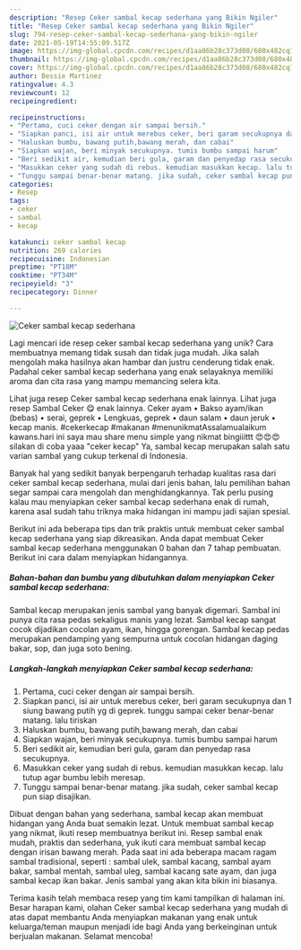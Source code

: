 ```yaml
---
description: "Resep Ceker sambal kecap sederhana yang Bikin Ngiler"
title: "Resep Ceker sambal kecap sederhana yang Bikin Ngiler"
slug: 794-resep-ceker-sambal-kecap-sederhana-yang-bikin-ngiler
date: 2021-05-19T14:55:09.517Z
image: https://img-global.cpcdn.com/recipes/d1aa86b28c373d08/680x482cq70/ceker-sambal-kecap-sederhana-foto-resep-utama.jpg
thumbnail: https://img-global.cpcdn.com/recipes/d1aa86b28c373d08/680x482cq70/ceker-sambal-kecap-sederhana-foto-resep-utama.jpg
cover: https://img-global.cpcdn.com/recipes/d1aa86b28c373d08/680x482cq70/ceker-sambal-kecap-sederhana-foto-resep-utama.jpg
author: Bessie Martinez
ratingvalue: 4.3
reviewcount: 12
recipeingredient:

recipeinstructions:
- "Pertama, cuci ceker dengan air sampai bersih."
- "Siapkan panci, isi air untuk merebus ceker, beri garam secukupnya dan 1 siung bawang putih yg di geprek. tunggu sampai ceker benar-benar matang. lalu tiriskan"
- "Haluskan bumbu, bawang putih,bawang merah, dan cabai"
- "Siapkan wajan, beri minyak secukupnya. tumis bumbu sampai harum"
- "Beri sedikit air, kemudian beri gula, garam dan penyedap rasa secukupnya."
- "Masukkan ceker yang sudah di rebus. kemudian masukkan kecap. lalu tutup agar bumbu lebih meresap."
- "Tunggu sampai benar-benar matang. jika sudah, ceker sambal kecap pun siap disajikan."
categories:
- Resep
tags:
- ceker
- sambal
- kecap

katakunci: ceker sambal kecap 
nutrition: 269 calories
recipecuisine: Indonesian
preptime: "PT18M"
cooktime: "PT34M"
recipeyield: "3"
recipecategory: Dinner

---
```



![Ceker sambal kecap sederhana](https://img-global.cpcdn.com/recipes/d1aa86b28c373d08/680x482cq70/ceker-sambal-kecap-sederhana-foto-resep-utama.jpg)

Lagi mencari ide resep ceker sambal kecap sederhana yang unik? Cara membuatnya memang tidak susah dan tidak juga mudah. Jika salah mengolah maka hasilnya akan hambar dan justru cenderung tidak enak. Padahal ceker sambal kecap sederhana yang enak selayaknya memiliki aroma dan cita rasa yang mampu memancing selera kita.

Lihat juga resep Ceker sambal kecap sederhana enak lainnya. Lihat juga resep Sambal Ceker 😋 enak lainnya. Ceker ayam • Bakso ayam/ikan (bebas) • serai, geprek • Lengkuas, geprek • daun salam • daun jeruk • kecap manis. #cekerkecap #makanan #menunikmatAssalamualaikum kawans.hari ini saya mau share menu simple yang nikmat bingiiittt 😍😍😍silakan di coba yaaa &#34;ceker kecap&#34; Ya, sambal kecap merupakan salah satu varian sambal yang cukup terkenal di Indonesia.

Banyak hal yang sedikit banyak berpengaruh terhadap kualitas rasa dari ceker sambal kecap sederhana, mulai dari jenis bahan, lalu pemilihan bahan segar sampai cara mengolah dan menghidangkannya. Tak perlu pusing kalau mau menyiapkan ceker sambal kecap sederhana enak di rumah, karena asal sudah tahu triknya maka hidangan ini mampu jadi sajian spesial.


Berikut ini ada beberapa tips dan trik praktis untuk membuat ceker sambal kecap sederhana yang siap dikreasikan. Anda dapat membuat Ceker sambal kecap sederhana menggunakan 0 bahan dan 7 tahap pembuatan. Berikut ini cara dalam menyiapkan hidangannya.

<!--inarticleads1-->

##### Bahan-bahan dan bumbu yang dibutuhkan dalam menyiapkan Ceker sambal kecap sederhana:



Sambal kecap merupakan jenis sambal yang banyak digemari. Sambal ini punya cita rasa pedas sekaligus manis yang lezat. Sambal kecap sangat cocok dijadikan cocolan ayam, ikan, hingga gorengan. Sambal kecap pedas merupakan pendamping yang sempurna untuk cocolan hidangan daging bakar, sop, dan juga soto bening. 

<!--inarticleads2-->

##### Langkah-langkah menyiapkan Ceker sambal kecap sederhana:

1. Pertama, cuci ceker dengan air sampai bersih.
1. Siapkan panci, isi air untuk merebus ceker, beri garam secukupnya dan 1 siung bawang putih yg di geprek. tunggu sampai ceker benar-benar matang. lalu tiriskan
1. Haluskan bumbu, bawang putih,bawang merah, dan cabai
1. Siapkan wajan, beri minyak secukupnya. tumis bumbu sampai harum
1. Beri sedikit air, kemudian beri gula, garam dan penyedap rasa secukupnya.
1. Masukkan ceker yang sudah di rebus. kemudian masukkan kecap. lalu tutup agar bumbu lebih meresap.
1. Tunggu sampai benar-benar matang. jika sudah, ceker sambal kecap pun siap disajikan.


Dibuat dengan bahan yang sederhana, sambal kecap akan membuat hidangan yang Anda buat semakin lezat. Untuk membuat sambal kecap yang nikmat, ikuti resep membuatnya berikut ini. Resep sambal enak mudah, praktis dan sederhana, yuk ikuti cara membuat sambal kecap dengan irisan bawang merah. Pada saat ini ada beberapa macam ragam sambal tradisional, seperti : sambal ulek, sambal kacang, sambal ayam bakar, sambal mentah, sambal uleg, sambal kacang sate ayam, dan juga sambal kecap ikan bakar. Jenis sambal yang akan kita bikin ini biasanya. 

Terima kasih telah membaca resep yang tim kami tampilkan di halaman ini. Besar harapan kami, olahan Ceker sambal kecap sederhana yang mudah di atas dapat membantu Anda menyiapkan makanan yang enak untuk keluarga/teman maupun menjadi ide bagi Anda yang berkeinginan untuk berjualan makanan. Selamat mencoba!
